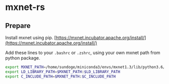 # mxnet-rs

## Prepare

Install mxnet using pip. [https://mxnet.incubator.apache.org/install/](https://mxnet.incubator.apache.org/install/)

Add these lines to your `.bashrc` or `.zshrc`, using your own mxnet path from python package.

```bash
export MXNET_PATH=/home/sundoge/miniconda3/envs/mxnet1.3/lib/python3.6/site-packages/mxnet
export LD_LIBRARY_PATH=$MXNET_PATH:$LD_LIBRARY_PATH
export C_INCLUDE_PATH=$MXNET_PATH:$C_INCLUDE_PATH
```
